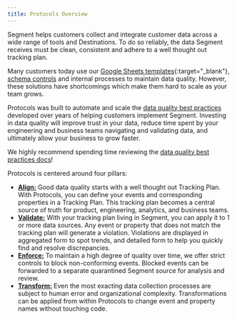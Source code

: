 ```yaml
---
title: Protocols Overview
---
```


Segment helps customers collect and integrate customer data across a wide range of tools and Destinations. To do so reliably, the data Segment receives must be clean, consistent and adhere to a well thought out tracking plan.

Many customers today use our [Google Sheets templates](https://docs.google.com/spreadsheets/d/1ZHGfNrCxBQbEyevmVxNoU0DGjb8cJMro1iwIRZLWjPw/view){:target="_blank"}, [schema controls](/docs/connections/destination-data-control/) and internal processes to maintain data quality. However, these solutions have shortcomings which make them hard to scale as your team grows. 

Protocols was built to automate and scale the [data quality best practices](/docs/protocols/data-quality) developed over years of helping customers implement Segment. Investing in data quality will improve trust in your data, reduce time spent by your engineering and business teams navigating and validating data, and ultimately allow your business to grow faster.

We highly recommend spending time reviewing the [data quality best practices docs](/docs/protocols/data-quality/)!

Protocols is centered around four pillars:

* [**Align:**](/docs/protocols/tracking-plan/#create-a-tracking-plan) Good data quality starts with a well thought out Tracking Plan. With Protocols, you can define your events and corresponding properties in a Tracking Plan. This tracking plan becomes a central source of truth for product, engineering, analytics, and business teams.
* [**Validate:**](/docs/protocols/tracking-plan/#tracking-plan-event-violations) With your tracking plan living in Segment, you can apply it to 1 or more data sources. Any event or property that does not match the tracking plan will generate a violation. Violations are displayed in aggregated form to spot trends, and detailed form to help you quickly find and resolve discrepancies.
* [**Enforce:**](/docs/protocols/tracking-plan/#schema-configuration) To maintain a high degree of quality over time, we offer strict controls to block non-conforming events. Blocked events can be forwarded to a separate quarantined Segment source for analysis and review.
* [**Transform:**](/docs/protocols/transformations/) Even the most exacting data collection processes are subject to human error and organizational complexity. Transformations can be applied from within Protocols to change event and property names without touching code.

